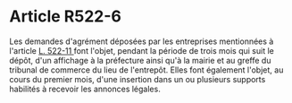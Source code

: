 # Article R522-6

<p>Les demandes d'agrément déposées par les entreprises mentionnées à l'article <a href='/code-de-commerce/partie-legislative/livre-v-des-effets-de-commerce-et-des-garanties/titre-ii-des-garanties/chapitre-ii-des-depots-en-magasins-generaux/section-1-de-lagrement-de-la-cession-et-de-la-cessation-dexploitation/l522-11.md'>L. 522-11 </a>font l'objet, pendant la période de trois mois qui suit le dépôt, d'un affichage à la préfecture ainsi qu'à la mairie et au greffe du tribunal de commerce du lieu de l'entrepôt. Elles font également l'objet, au cours du premier mois, d'une insertion dans un ou plusieurs supports habilités à recevoir les annonces légales.</p>